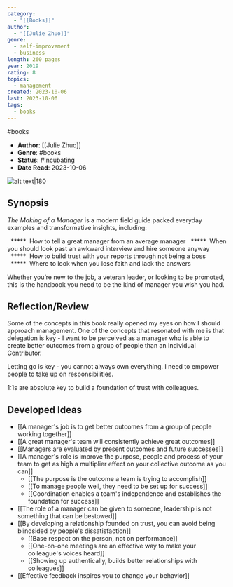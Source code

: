 ```yaml
---
category:
  - "[[Books]]"
author:
  - "[[Julie Zhuo]]"
genre:
  - self-improvement
  - business
length: 260 pages
year: 2019
rating: 8
topics:
  - management
created: 2023-10-06
last: 2023-10-06
tags:
  - books
---
```

#books

- **Author**:  [[Julie Zhuo]]
- **Genre**: #books
- **Status**: #incubating
- **Date Read**: 2023-10-06

![alt text|180](https://m.media-amazon.com/images/I/71wGJ14P4XL._SL1500_.jpg)

## Synopsis

_The Making of a Manager_ is a modern field guide packed everyday examples and transformative insights, including:  
  
  *****  How to tell a great manager from an average manager
  *****  When you should look past an awkward interview and hire someone anyway  
  *****  How to build trust with your reports through not being a boss  
  *****  Where to look when you lose faith and lack the answers  
  
Whether you’re new to the job, a veteran leader, or looking to be promoted, this is the handbook you need to be the kind of manager you wish you had.

## Reflection/Review

Some of the concepts in this book really opened my eyes on how I should approach management. One of the concepts that resonated with me is that delegation is key - I want to be perceived as a manager who is able to create better outcomes from a group of people than an Individual Contributor. 

Letting go is key - you cannot always own everything. I need to empower people to take up on responsibilities.

1:1s are absolute key to build a foundation of trust with colleagues.

## Developed Ideas

- [[A manager's job is to get better outcomes from a group of people working together]]
- [[A great manager's team will consistently achieve great outcomes]]
- [[Managers are evaluated by present outcomes and future successes]]
- [[A manager's role is improve the purpose, people and process of your team to get as high a multiplier effect on your collective outcome as you can]]
	- [[The purpose is the outcome a team is trying to accomplish]]
	- [[To manage people well, they need to be set up for success]]
	- [[Coordination enables a team's independence and establishes the foundation for success]]
- [[The role of a manager can be given to someone, leadership is not something that can be bestowed]]
- [[By developing a relationship founded on trust, you can avoid being blindsided by people's dissatisfaction]]
	- [[Base respect on the person, not on performance]]
	- [[One-on-one meetings are an effective way to make your colleague's voices heard]]
	- [[Showing up authentically, builds better relationships with colleagues]]
- [[Effective feedback inspires you to change your behavior]]
